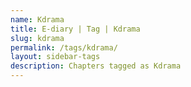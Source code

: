 ```yaml
---
name: Kdrama
title: E-diary | Tag | Kdrama
slug: kdrama
permalink: /tags/kdrama/
layout: sidebar-tags
description: Chapters tagged as Kdrama
---
```


